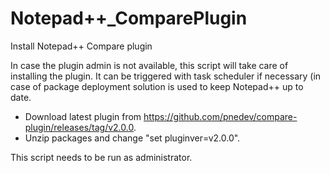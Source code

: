 # Notepad++_ComparePlugin
Install Notepad++ Compare plugin

In case the plugin admin is not available, this script will take care of installing the plugin.
It can be triggered with task scheduler if necessary (in case of package deployment solution is
used to keep Notepad++ up to date.

- Download latest plugin from https://github.com/pnedev/compare-plugin/releases/tag/v2.0.0.
- Unzip packages and change "set pluginver=v2.0.0".

This script needs to be run as administrator.
